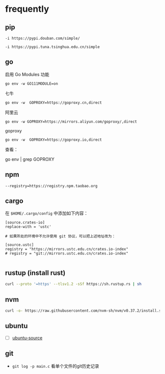 # frequently
## pip

```
-i https://pypi.douban.com/simple/
```

```
-i https://pypi.tuna.tsinghua.edu.cn/simple
```

## go

启用 Go Modules 功能
```
go env -w GO111MODULE=on
```

七牛

```
go env -w  GOPROXY=https://goproxy.cn,direct
```

阿里云

```
go env -w GOPROXY=https://mirrors.aliyun.com/goproxy/,direct
```

goproxy
```
go env -w  GOPROXY=https://goproxy.io,direct
```

查看：

go env | grep GOPROXY


## npm

```
--registry=https://registry.npm.taobao.org
```

## cargo

在 `$HOME/.cargo/config` 中添加如下内容：
```
[source.crates-io]
replace-with = 'ustc'

# 如果所处的环境中不允许使用 git 协议，可以把上述地址改为：

[source.ustc]
registry = "https://mirrors.ustc.edu.cn/crates.io-index"
# registry = "git://mirrors.ustc.edu.cn/crates.io-index"


```
## rustup (install rust)

```sh
curl --proto '=https' --tlsv1.2 -sSf https://sh.rustup.rs | sh
```

## nvm

```sh
curl -o- https://raw.githubusercontent.com/nvm-sh/nvm/v0.37.2/install.sh | bash
```

## ubuntu

  * [ ] [ubuntu-source](./sources/ubuntu-source.md)



## git
  * `git log -p main.c`
    看单个文件的git历史记录
